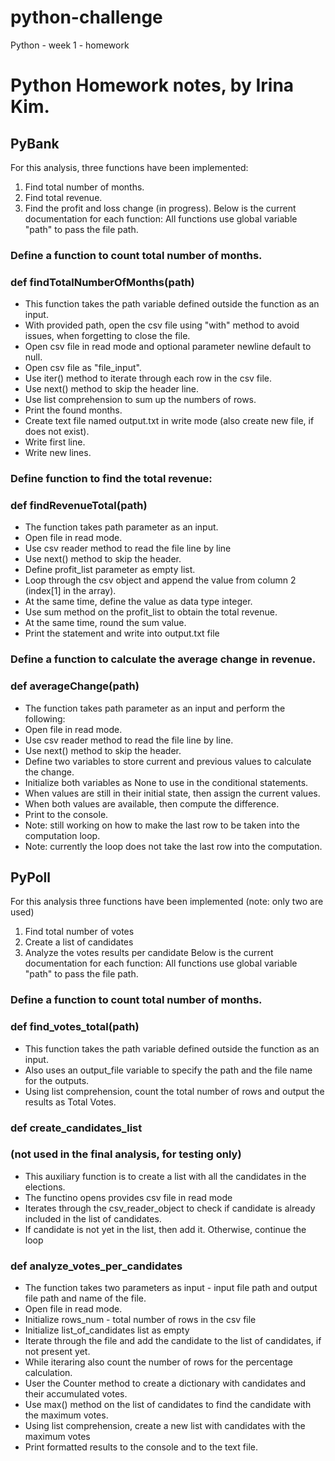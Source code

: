 # python-challenge
Python - week 1 - homework

# Python Homework notes, by Irina Kim.

## PyBank
For this analysis, three functions have been implemented:
1. Find total number of months.
2. Find total revenue.
3. Find the profit and loss change (in progress). 
Below is the current documentation for each function:
All functions use global variable "path" to pass the file path.

### Define a function to count total number of months.
### def findTotalNumberOfMonths(path)
- This function takes the path variable defined outside the function as an input.
- With provided path, open the csv file using "with" method to avoid issues, when forgetting to close the file.
- Open csv file in read mode and optional parameter newline default to null.
- Open csv file as "file_input".
- Use iter() method to iterate through each row in the csv file.
- Use next() method to skip the header line.
- Use list comprehension to sum up the numbers of rows.
- Print the found months.
- Create text file named output.txt in write mode (also create new file, if does not exist).
- Write first line.
- Write new lines.


### Define function to find the total revenue:
### def findRevenueTotal(path)
- The function takes path parameter as an input.
- Open file in read mode.
- Use csv reader method to read the file line by line
- Use next() method to skip the header.
- Define profit_list parameter as empty list.
- Loop through the csv object and append the value from column 2 (index[1] in the array).
- At the same time, define the value as data type integer.
- Use sum method on the profit_list to obtain the total revenue.
- At the same time, round the sum value.
- Print the statement and write into output.txt file

### Define a function to calculate the average change in revenue.
### def averageChange(path) 
- The function takes path parameter as an input and perform the following:
- Open file in read mode.
- Use csv reader method to read the file line by line.
- Use next() method to skip the header.
- Define two variables to store current and previous values to calculate the change.
- Initialize both variables as None to use in the conditional statements.
- When values are still in their initial state, then assign the current values.
- When both values are available, then compute the difference.
- Print to the console.
- Note: still working on how to make the last row to be taken into the computation loop.
- Note: currently the loop does not take the last row into the computation.


## PyPoll
For this analysis three functions have been implemented (note: only two are used)
1. Find total number of votes
2. Create a list of candidates
3. Analyze the votes results per candidate
Below is the current documentation for each function:
All functions use global variable "path" to pass the file path.

### Define a function to count total number of months.
### def find_votes_total(path)
- This function takes the path variable defined outside the function as an input.
- Also uses an output_file variable to specify the path and the file name for the outputs.
- Using list comprehension, count the total number of rows and output the results as Total Votes.

### def create_candidates_list
### (not used in the final analysis, for testing only)
- This auxiliary function is to create a list with all the candidates in the elections.
- The functino opens provides csv file in read mode
- Iterates through the csv_reader_object to check if candidate is already included in the list of candidates.
- If candidate is not yet in the list, then add it. Otherwise, continue the loop

### def analyze_votes_per_candidates
- The function takes two parameters as input - input file path and output file path and name of the file.
- Open file in read mode.
- Initialize rows_num - total number of rows in the csv file
- Initialize list_of_candidates list as empty
- Iterate through the file and add the candidate to the list of candidates, if not present yet.
- While iteraring also count the number of rows for the percentage calculation.
- User the Counter method to create a dictionary with candidates and their accumulated votes.
- Use max() method on the list of candidates to find the candidate with the maximum votes.
- Using list comprehension, create a new list with candidates with the maximum votes
- Print formatted results to the console and to the text file.
    